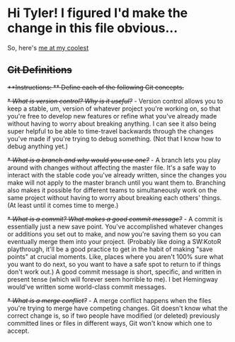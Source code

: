 # Hi Tyler! I figured I'd make the change in this file obvious...

So, here's [me at my coolest](https://youtu.be/HFGs78sd-Dg)

## ~~Git Definitions~~

~~**Instructions: ** Define each of the following Git concepts.~~

~~* *What is version control?  Why is it useful?*~~
    - Version control allows you to keep a stable, um, version of whatever project you're working on, so that you're free to develop new features or refine what you've already made without having to worry about breaking anything. I can see it also being super helpful to be able to time-travel backwards through the changes you've made if you're trying to debug something. (Not that I know how to debug anything yet.)

~~* *What is a branch and why would you use one?*~~
    - A branch lets you play around with changes without affecting the master file. It's a safe way to interact with the stable code you've already written, since the changes you make will not apply to the master branch until you want them to. Branching also makes it possible for different teams to simultaneously work on the same project without having to worry about breaking each others' things. (At least until it comes time to merge.)

~~* *What is a commit? What makes a good commit message?*~~
    - A commit is essentially just a new save point. You've accomplished whatever changes or additions you set out to make, and now you're saving them so you can eventually merge them into your project. (Probably like doing a SW:KotoR playthrough, it'll be a good practice to get in the habit of making "save points" at crucial moments. Like, places where you aren't 100% sure what you want to do next, so you want to have a safe spot to return to if things don't work out.) A good commit message is short, specific, and written in present tense (which will forever seem horrible to me). I bet Hemingway would've written some world-class commit messages.

~~* *What is a merge conflict?*~~
    - A merge conflict happens when the files you're trying to merge have competing changes. Git doesn't know what the correct change is, so if two people have modified (or deleted) previously committed lines or files in different ways, Git won't know which one to accept.